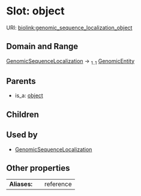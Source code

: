 
# Slot: object




URI: [biolink:genomic_sequence_localization_object](https://w3id.org/biolink/vocab/genomic_sequence_localization_object)


## Domain and Range

[GenomicSequenceLocalization](GenomicSequenceLocalization.md) &#8594;  <sub>1..1</sub> [GenomicEntity](GenomicEntity.md)

## Parents

 *  is_a: [object](object.md)

## Children


## Used by

 * [GenomicSequenceLocalization](GenomicSequenceLocalization.md)

## Other properties

|  |  |  |
| --- | --- | --- |
| **Aliases:** | | reference |

